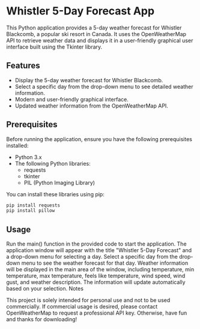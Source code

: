 # Whistler 5-Day Forecast App

This Python application provides a 5-day weather forecast for Whistler Blackcomb, a popular ski resort in Canada. It uses the OpenWeatherMap API to retrieve weather data and displays it in a user-friendly graphical user interface built using the Tkinter library.

## Features

- Display the 5-day weather forecast for Whistler Blackcomb.
- Select a specific day from the drop-down menu to see detailed weather information.
- Modern and user-friendly graphical interface.
- Updated weather information from the OpenWeatherMap API.

## Prerequisites

Before running the application, ensure you have the following prerequisites installed:

- Python 3.x
- The following Python libraries:
  - requests
  - tkinter
  - PIL (Python Imaging Library)
  
You can install these libraries using pip:

```bash
pip install requests
pip install pillow
```
## Usage

Run the main() function in the provided code to start the application.
The application window will appear with the title "Whistler 5-Day Forecast" and a drop-down menu for selecting a day.
Select a specific day from the drop-down menu to see the weather forecast for that day.
Weather information will be displayed in the main area of the window, including temperature, min temperature, max temperature, feels like temperature, wind speed, wind gust, and weather description.
The information will update automatically based on your selection.
Notes

This project is solely intended for personal use and not to be used commercially. If commercial usage is desired, please contact OpenWeatherMap to request a professional API key. Otherwise, have fun and thanks for downloading!
